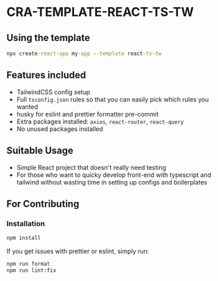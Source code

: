 # CRA-TEMPLATE-REACT-TS-TW

## Using the template

```cmd
npx create-react-app my-app --template react-ts-tw
```

## Features included

- TailwindCSS config setup
- Full `tsconfig.json` rules so that you can easily pick which rules you wanted
- husky for eslint and prettier formatter pre-commit
- Extra packages installed: `axios`, `react-router`, `react-query`
- No unused packages installed

## Suitable Usage

- Simple React project that doesn't really need testing
- For those who want to quicky develop front-end with typescript and tailwind without wasting time in setting up configs and boilerplates

## For Contributing

### Installation

```cmd
npm install
```

If you get issues with prettier or eslint, simply run:

```cmd
npm run format
npm run lint:fix
```
